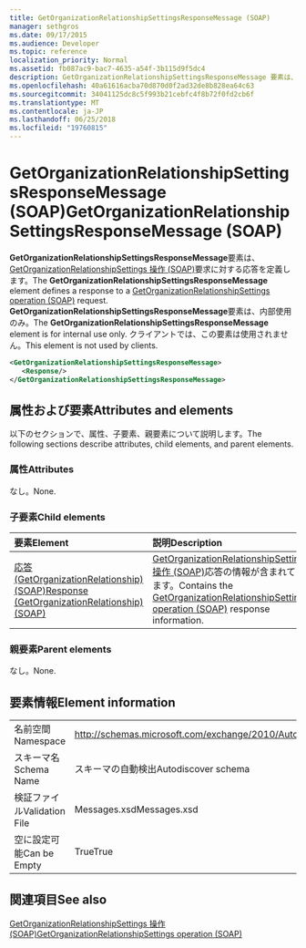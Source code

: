 ```yaml
---
title: GetOrganizationRelationshipSettingsResponseMessage (SOAP)
manager: sethgros
ms.date: 09/17/2015
ms.audience: Developer
ms.topic: reference
localization_priority: Normal
ms.assetid: fb087ac9-bac7-4635-a54f-3b115d9f5dc4
description: GetOrganizationRelationshipSettingsResponseMessage 要素は、GetOrganizationRelationshipSettings の操作 (SOAP) 要求に対する応答を定義します。 GetOrganizationRelationshipSettingsResponseMessage 要素は、内部使用のみ。 クライアントでは、この要素は使用されません。
ms.openlocfilehash: 40a61616acba70d870d0f2ad32de8b828ea64c63
ms.sourcegitcommit: 34041125dc8c5f993b21cebfc4f8b72f0fd2cb6f
ms.translationtype: MT
ms.contentlocale: ja-JP
ms.lasthandoff: 06/25/2018
ms.locfileid: "19760815"
---
```

# <a name="getorganizationrelationshipsettingsresponsemessage-soap"></a><span data-ttu-id="1ce38-105">GetOrganizationRelationshipSettingsResponseMessage (SOAP)</span><span class="sxs-lookup"><span data-stu-id="1ce38-105">GetOrganizationRelationshipSettingsResponseMessage (SOAP)</span></span>

<span data-ttu-id="1ce38-106">**GetOrganizationRelationshipSettingsResponseMessage**要素は、 [GetOrganizationRelationshipSettings 操作 (SOAP)](getorganizationrelationshipsettings-operation-soap.md)要求に対する応答を定義します。</span><span class="sxs-lookup"><span data-stu-id="1ce38-106">The **GetOrganizationRelationshipSettingsResponseMessage** element defines a response to a [GetOrganizationRelationshipSettings operation (SOAP)](getorganizationrelationshipsettings-operation-soap.md) request.</span></span> <span data-ttu-id="1ce38-107">**GetOrganizationRelationshipSettingsResponseMessage**要素は、内部使用のみ。</span><span class="sxs-lookup"><span data-stu-id="1ce38-107">The **GetOrganizationRelationshipSettingsResponseMessage** element is for internal use only.</span></span> <span data-ttu-id="1ce38-108">クライアントでは、この要素は使用されません。</span><span class="sxs-lookup"><span data-stu-id="1ce38-108">This element is not used by clients.</span></span> 
  
```XML
<GetOrganizationRelationshipSettingsResponseMessage>
   <Response/>
</GetOrganizationRelationshipSettingsResponseMessage>
```

## <a name="attributes-and-elements"></a><span data-ttu-id="1ce38-109">属性および要素</span><span class="sxs-lookup"><span data-stu-id="1ce38-109">Attributes and elements</span></span>

<span data-ttu-id="1ce38-110">以下のセクションで、属性、子要素、親要素について説明します。</span><span class="sxs-lookup"><span data-stu-id="1ce38-110">The following sections describe attributes, child elements, and parent elements.</span></span>
  
### <a name="attributes"></a><span data-ttu-id="1ce38-111">属性</span><span class="sxs-lookup"><span data-stu-id="1ce38-111">Attributes</span></span>

<span data-ttu-id="1ce38-112">なし。</span><span class="sxs-lookup"><span data-stu-id="1ce38-112">None.</span></span>
  
### <a name="child-elements"></a><span data-ttu-id="1ce38-113">子要素</span><span class="sxs-lookup"><span data-stu-id="1ce38-113">Child elements</span></span>

|<span data-ttu-id="1ce38-114">**要素**</span><span class="sxs-lookup"><span data-stu-id="1ce38-114">**Element**</span></span>|<span data-ttu-id="1ce38-115">**説明**</span><span class="sxs-lookup"><span data-stu-id="1ce38-115">**Description**</span></span>|
|:-----|:-----|
|[<span data-ttu-id="1ce38-116">応答 (GetOrganizationRelationship) (SOAP)</span><span class="sxs-lookup"><span data-stu-id="1ce38-116">Response (GetOrganizationRelationship) (SOAP)</span></span>](response-getorganizationrelationshipsoap.md) <br/> |<span data-ttu-id="1ce38-117">[GetOrganizationRelationshipSettings 操作 (SOAP)](getorganizationrelationshipsettings-operation-soap.md)応答の情報が含まれています。</span><span class="sxs-lookup"><span data-stu-id="1ce38-117">Contains the [GetOrganizationRelationshipSettings operation (SOAP)](getorganizationrelationshipsettings-operation-soap.md) response information.</span></span>  <br/> |
   
### <a name="parent-elements"></a><span data-ttu-id="1ce38-118">親要素</span><span class="sxs-lookup"><span data-stu-id="1ce38-118">Parent elements</span></span>

<span data-ttu-id="1ce38-119">なし。</span><span class="sxs-lookup"><span data-stu-id="1ce38-119">None.</span></span>
  
## <a name="element-information"></a><span data-ttu-id="1ce38-120">要素情報</span><span class="sxs-lookup"><span data-stu-id="1ce38-120">Element information</span></span>

|||
|:-----|:-----|
|<span data-ttu-id="1ce38-121">名前空間</span><span class="sxs-lookup"><span data-stu-id="1ce38-121">Namespace</span></span>  <br/> |http://schemas.microsoft.com/exchange/2010/Autodiscover  <br/> |
|<span data-ttu-id="1ce38-122">スキーマ名</span><span class="sxs-lookup"><span data-stu-id="1ce38-122">Schema Name</span></span>  <br/> |<span data-ttu-id="1ce38-123">スキーマの自動検出</span><span class="sxs-lookup"><span data-stu-id="1ce38-123">Autodiscover schema</span></span>  <br/> |
|<span data-ttu-id="1ce38-124">検証ファイル</span><span class="sxs-lookup"><span data-stu-id="1ce38-124">Validation File</span></span>  <br/> |<span data-ttu-id="1ce38-125">Messages.xsd</span><span class="sxs-lookup"><span data-stu-id="1ce38-125">Messages.xsd</span></span>  <br/> |
|<span data-ttu-id="1ce38-126">空に設定可能</span><span class="sxs-lookup"><span data-stu-id="1ce38-126">Can be Empty</span></span>  <br/> |<span data-ttu-id="1ce38-127">True</span><span class="sxs-lookup"><span data-stu-id="1ce38-127">True</span></span>  <br/> |
   
## <a name="see-also"></a><span data-ttu-id="1ce38-128">関連項目</span><span class="sxs-lookup"><span data-stu-id="1ce38-128">See also</span></span>



[<span data-ttu-id="1ce38-129">GetOrganizationRelationshipSettings 操作 (SOAP)</span><span class="sxs-lookup"><span data-stu-id="1ce38-129">GetOrganizationRelationshipSettings operation (SOAP)</span></span>](getorganizationrelationshipsettings-operation-soap.md)

